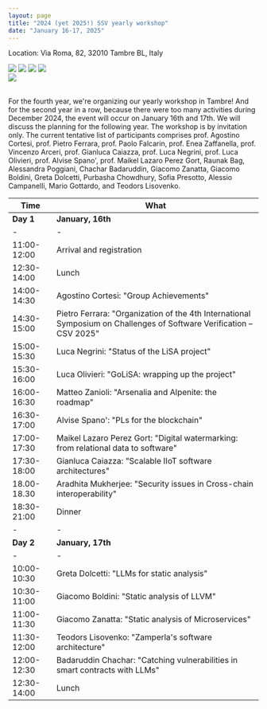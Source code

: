 ```yaml
---
layout: page
title: "2024 (yet 2025!) SSV yearly workshop"
date: "January 16-17, 2025"
---
```


Location: Via Roma, 82, 32010 Tambre BL, Italy
<div class="div-img-table">
  <div class="div-img-table-row">
    <img class="div-img-table-col" src="{{ site.baseurl }}/images/2025-winter-tambre-01.jpg"/>
    <img class="div-img-table-col" src="{{ site.baseurl }}/images/2025-winter-tambre-02.jpg"/>
    <img class="div-img-table-col" src="{{ site.baseurl }}/images/2025-winter-tambre-03.jpg"/> 
    <img class="div-img-table-col" src="{{ site.baseurl }}/images/2025-winter-tambre-04.jpg"/> 
  </div>
  <div class="div-img-table-row">
    <img class="div-img-table-multicol" src="{{ site.baseurl }}/images/2024-summer_fortemarghera_small.jpg"/>
  </div>
</div>
<br>

For the fourth year, we're organizing our yearly workshop in Tambre! And for the second year in a row, because there were too many activities during December 2024, the event will occur on January 16th and 17th. We will discuss the planning for the following year. The workshop is by invitation only. The current tentative list of participants comprises prof. Agostino Cortesi, prof. Pietro Ferrara, prof. Paolo Falcarin, prof. Enea Zaffanella, prof. Vincenzo Arceri, prof. Gianluca Caiazza, prof. Luca Negrini, prof. Luca Olivieri, prof. Alvise Spano', prof. Maikel Lazaro Perez Gort, Raunak Bag, Alessandra Poggiani, Chachar Badaruddin, Giacomo Zanatta, Giacomo Boldini, Greta Dolcetti, Purbasha Chowdhury, Sofia Presotto, Alessio Campanelli, Mario Gottardo, and Teodors Lisovenko.

| Time        | What |
| -           | - |
| **Day 1**       | **January, 16th** |
| -           | - |
| 11:00-12:00  | Arrival and registration |
| 12:30-14:00 | Lunch |
| 14:00-14:30 | Agostino Cortesi: "Group Achievements" |
| 14:30-15:00 | Pietro Ferrara: "Organization of the 4th International Symposium on Challenges of Software Verification – CSV 2025" |
| 15:00-15:30 | Luca Negrini: "Status of the LiSA project" |
| 15:30-16:00 | Luca Olivieri: "GoLiSA: wrapping up the project" |
| 16:00-16:30 | Matteo Zanioli: "Arsenalia and Alpenite: the roadmap" |
| 16:30-17:00 | Alvise Spano': "PLs for the blockchain" |
| 17:00-17:30 | Maikel Lazaro Perez Gort: "Digital watermarking: from relational data to software" |
| 17:30-18:00 | Gianluca Caiazza: "Scalable IIoT software architectures" |
| 18.00-18.30 | Aradhita Mukherjee: "Security issues in Cross-chain interoperability" |
| 18:30-21:00 | Dinner |
| -           | - |
| **Day 2**       | **January, 17th** |
| -           | - |
| 10:00-10:30 | Greta Dolcetti: "LLMs for static analysis" |
| 10:30-11:00 | Giacomo Boldini: "Static analysis of LLVM" |
| 11:00-11:30 | Giacomo Zanatta: "Static analysis of Microservices" |
| 11:30-12:00 | Teodors Lisovenko: "Zamperla's software architecture" |
| 12:00-12:30 | Badaruddin Chachar: "Catching vulnerabilities in smart contracts with LLMs" |
| 12:30-14:00 | Lunch |

